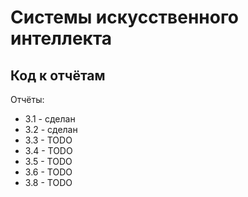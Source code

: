 # Системы искусственного интеллекта
## Код к отчётам

Отчёты: 
- 3.1 - сделан
- 3.2 - сделан
- 3.3 - TODO
- 3.4 - TODO
- 3.5 - TODO
- 3.6 - TODO
- 3.8 - TODO
